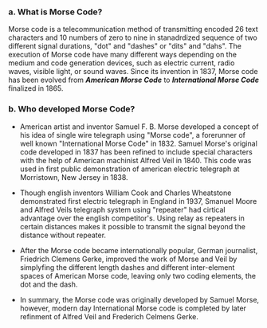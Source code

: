 ### a. What is Morse Code?

Morse code is a telecommunication method of transmitting encoded 26 text characters and 10 numbers of zero to nine in stanadrdized sequence of two different signal durations, "dot" and "dashes" or "dits" and "dahs". The execution of Morse code have many different ways depending on the medium and code generation devices, such as electric current, radio waves, visible light, or sound waves. Since its invention in 1837, Morse code has been evolved from __*American Morse Code*__ to __*International Morse Code*__ finalized in 1865. 

### b. Who developed Morse Code?

- American artist and inventor Samuel F. B. Morse developed a concept of his idea of single wire telegraph using "Morse code", a forerunner of well known "International Morse Code" in 1832. Samuel Morse's original code developed in 1837 has been refined to include special characters with the help of American machinist Alfred Veil in 1840. This code was used in first public demonstration of american electric telegraph at Morristown, New Jersey in 1838. 

- Though english inventors William Cook and Charles Wheatstone demonstrated first electric telegraph in England in 1937, Smanuel Moore and Alfred Veils telegraph system using "repeater" had cirtical advantage over the english competitor's. Using relay as repeaters in certain distances makes it possible to transmit the signal beyond the distance without repeater. 

- After the Morse code became internationally popular, German journalist, Friedrich Clemens Gerke, improved the work of Morse and Veil by simplyfing the different length dashes and different inter-element spaces of American Morse code, leaving only two coding elements, the dot and the dash. 

- In summary, the Morse code was originally developed by Samuel Morse, however, modern day International Morse code is completed by later refinment of Alfred Veil and Frederich Celmens Gerke.  
